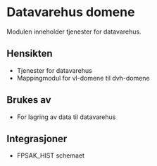 # Datavarehus domene

Modulen inneholder tjenester for datavarehus.

## Hensikten

* Tjenester for datavarehus
* Mappingmodul for vl-domene til dvh-domene

## Brukes av

*  For lagring av data til datavarehus

## Integrasjoner

* FPSAK_HIST schemaet
